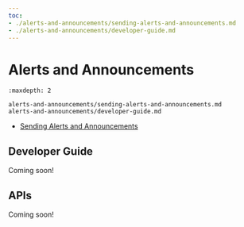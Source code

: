 ```yaml
---
toc:
- ./alerts-and-announcements/sending-alerts-and-announcements.md
- ./alerts-and-announcements/developer-guide.md
---
```

# Alerts and Announcements

```{toctree}
:maxdepth: 2

alerts-and-announcements/sending-alerts-and-announcements.md
alerts-and-announcements/developer-guide.md
```

* [Sending Alerts and Announcements](./alerts-and-announcements/sending-alerts-and-announcements.md)

## Developer Guide

Coming soon!

## APIs

Coming soon!
